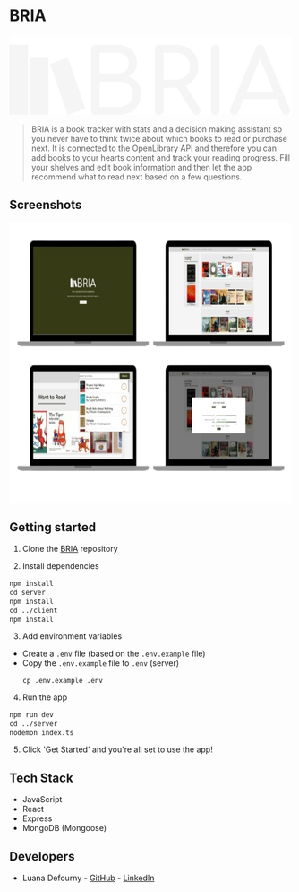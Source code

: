 # BRIA

<p align="center">
  <img src="images/bria-logo.png" style="border-radius: 0px;" />
</p>

> BRIA is a book tracker with stats and a decision making assistant so you never have to think twice about which books to read or purchase next. It is connected to the OpenLibrary API and therefore you can add books to your hearts content and track your reading progress. Fill your shelves and edit book information and then let the app recommend what to read next based on a few questions.

## Screenshots

<p align="center">
  <img src="images/bria-laptop-2-transparent.png" style="height: 500px" />
</p>



## Getting started
1. Clone the [BRIA](https://github.com/luanadefourny/bria) repository

2. Install dependencies

```
npm install
cd server
npm install
cd ../client
npm install
```

3. Add environment variables

- Create a `.env` file (based on the `.env.example` file)
- Copy the `.env.example` file to `.env` (server)
  ```
  cp .env.example .env
  ```

4. Run the app

```
npm run dev
cd ../server
nodemon index.ts
```

5. Click 'Get Started' and you're all set to use the app!

## Tech Stack

* JavaScript
* React
* Express
* MongoDB (Mongoose)

## Developers

* Luana Defourny - [GitHub](https://github.com/luanadefourny) - [LinkedIn](https://www.linkedin.com/in/luanadefourny/)
